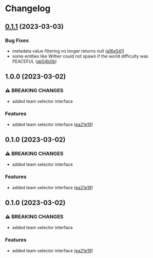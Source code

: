 # Changelog

## [0.1.1](https://github.com/Ynverxe/open-nexus/compare/dtn-api-v0.1.0...dtn-api-v0.1.1) (2023-03-03)


### Bug Fixes

* metadata value filtering no longer returns null ([a16e541](https://github.com/Ynverxe/open-nexus/commit/a16e54190651fd6a6e4d07695953dc2dabf96606))
* some entities like Wither could not spawn if the world difficulty was PEACEFUL ([ab54b0b](https://github.com/Ynverxe/open-nexus/commit/ab54b0b6621a6e5814a440451b9a789833e29062))

## 1.0.0 (2023-03-02)


### ⚠ BREAKING CHANGES

* added team selector interface

### Features

* added team selector interface ([ea21e19](https://github.com/Ynverxe/open-nexus/commit/ea21e190d13b09f83fbd1104cdacf41e1a2ea315))

## 0.1.0 (2023-03-02)


### ⚠ BREAKING CHANGES

* added team selector interface

### Features

* added team selector interface ([ea21e19](https://github.com/Ynverxe/open-nexus/commit/ea21e190d13b09f83fbd1104cdacf41e1a2ea315))

## 0.1.0 (2023-03-02)


### ⚠ BREAKING CHANGES

* added team selector interface

### Features

* added team selector interface ([ea21e19](https://github.com/Ynverxe/open-nexus/commit/ea21e190d13b09f83fbd1104cdacf41e1a2ea315))
